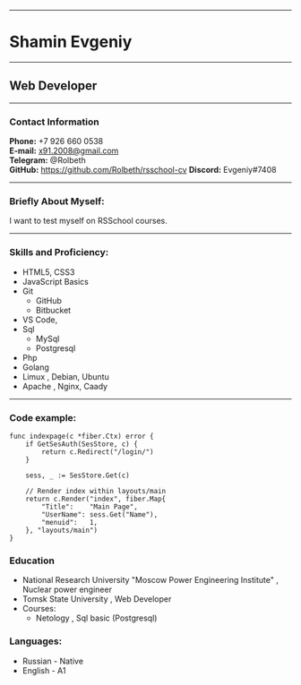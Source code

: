 ***
# Shamin Evgeniy
***
## Web Developer
***
### Contact Information

**Phone:** +7 926 660 0538  
**E-mail:** x91.2008@gmail.com  
**Telegram:** @Rolbeth  
**GitHub:** https://github.com/Rolbeth/rsschool-cv
**Discord:** Evgeniy#7408  

***
### Briefly About Myself:

I want to test myself on RSSchool courses.

***
### Skills and Proficiency:
* HTML5, CSS3
* JavaScript Basics
* Git
    + GitHub
    + Bitbucket
* VS Code, 
* Sql
    + MySql
    + Postgresql
* Php
* Golang
* Limux , Debian, Ubuntu 
* Apache , Nginx, Caady

***
### Code example:
```
func indexpage(c *fiber.Ctx) error {
	if GetSesAuth(SesStore, c) {
		return c.Redirect("/login/")
	}

	sess, _ := SesStore.Get(c)

	// Render index within layouts/main
	return c.Render("index", fiber.Map{
		"Title":    "Main Page",
		"UserName": sess.Get("Name"),
		"menuid":   1,
	}, "layouts/main")
}
```
### Education
* National Research University "Moscow Power Engineering Institute" , Nuclear power engineer
* Tomsk State University , Web Developer
* Courses:
    + Netology , Sql basic (Postgresql)

### Languages:
* Russian - Native
* English - A1